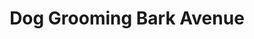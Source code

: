 ---
title: "Dog Grooming Bark Avenue"
url: /oklahoma-city/dog-grooming-bark-avenue/
shop: pet grooming
---